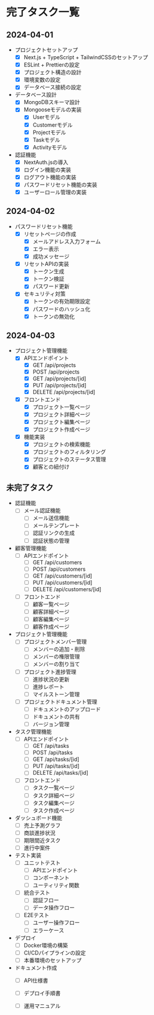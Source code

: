 # 完了タスク一覧

## 2024-04-01
- プロジェクトセットアップ
  - [x] Next.js + TypeScript + TailwindCSSのセットアップ
  - [x] ESLint + Prettierの設定
  - [x] プロジェクト構造の設計
  - [x] 環境変数の設定
  - [x] データベース接続の設定

- データベース設計
  - [x] MongoDBスキーマ設計
  - [x] Mongooseモデルの実装
    - [x] Userモデル
    - [x] Customerモデル
    - [x] Projectモデル
    - [x] Taskモデル
    - [x] Activityモデル

- 認証機能
  - [x] NextAuth.jsの導入
  - [x] ログイン機能の実装
  - [x] ログアウト機能の実装
  - [x] パスワードリセット機能の実装
  - [x] ユーザーロール管理の実装

## 2024-04-02
- パスワードリセット機能
  - [x] リセットページの作成
    - [x] メールアドレス入力フォーム
    - [x] エラー表示
    - [x] 成功メッセージ
  - [x] リセットAPIの実装
    - [x] トークン生成
    - [x] トークン検証
    - [x] パスワード更新
  - [x] セキュリティ対策
    - [x] トークンの有効期限設定
    - [x] パスワードのハッシュ化
    - [x] トークンの無効化

## 2024-04-03
- プロジェクト管理機能
  - [x] APIエンドポイント
    - [x] GET /api/projects
    - [x] POST /api/projects
    - [x] GET /api/projects/[id]
    - [x] PUT /api/projects/[id]
    - [x] DELETE /api/projects/[id]
  - [x] フロントエンド
    - [x] プロジェクト一覧ページ
    - [x] プロジェクト詳細ページ
    - [x] プロジェクト編集ページ
    - [x] プロジェクト作成ページ
  - [x] 機能実装
    - [x] プロジェクトの検索機能
    - [x] プロジェクトのフィルタリング
    - [x] プロジェクトのステータス管理
    - [x] 顧客との紐付け

## 未完了タスク
- 認証機能
  - [ ] メール認証機能
    - [ ] メール送信機能
    - [ ] メールテンプレート
    - [ ] 認証リンクの生成
    - [ ] 認証状態の管理

- 顧客管理機能
  - [ ] APIエンドポイント
    - [ ] GET /api/customers
    - [ ] POST /api/customers
    - [ ] GET /api/customers/[id]
    - [ ] PUT /api/customers/[id]
    - [ ] DELETE /api/customers/[id]
  - [ ] フロントエンド
    - [ ] 顧客一覧ページ
    - [ ] 顧客詳細ページ
    - [ ] 顧客編集ページ
    - [ ] 顧客作成ページ

- プロジェクト管理機能
  - [ ] プロジェクトメンバー管理
    - [ ] メンバーの追加・削除
    - [ ] メンバーの権限管理
    - [ ] メンバーの割り当て
  - [ ] プロジェクト進捗管理
    - [ ] 進捗状況の更新
    - [ ] 進捗レポート
    - [ ] マイルストーン管理
  - [ ] プロジェクトドキュメント管理
    - [ ] ドキュメントのアップロード
    - [ ] ドキュメントの共有
    - [ ] バージョン管理

- タスク管理機能
  - [ ] APIエンドポイント
    - [ ] GET /api/tasks
    - [ ] POST /api/tasks
    - [ ] GET /api/tasks/[id]
    - [ ] PUT /api/tasks/[id]
    - [ ] DELETE /api/tasks/[id]
  - [ ] フロントエンド
    - [ ] タスク一覧ページ
    - [ ] タスク詳細ページ
    - [ ] タスク編集ページ
    - [ ] タスク作成ページ

- ダッシュボード機能
  - [ ] 売上予測グラフ
  - [ ] 商談進捗状況
  - [ ] 期限間近タスク
  - [ ] 進行中案件

- テスト実装
  - [ ] ユニットテスト
    - [ ] APIエンドポイント
    - [ ] コンポーネント
    - [ ] ユーティリティ関数
  - [ ] 統合テスト
    - [ ] 認証フロー
    - [ ] データ操作フロー
  - [ ] E2Eテスト
    - [ ] ユーザー操作フロー
    - [ ] エラーケース

- デプロイ
  - [ ] Docker環境の構築
  - [ ] CI/CDパイプラインの設定
  - [ ] 本番環境のセットアップ

- ドキュメント作成
  - [ ] API仕様書
  - [ ] デプロイ手順書
  - [ ] 運用マニュアル

